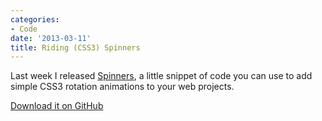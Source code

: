 ```yaml
---
categories:
- Code
date: '2013-03-11'
title: Riding (CSS3) Spinners
---
```


Last week I released <a href="http://cferdinandi.github.com/spinners/">Spinners</a>, a little snippet of code you can use to add simple CSS3 rotation animations to your web projects.

<p class="text-center"><a class="btn" href="http://cferdinandi.github.com/spinners/">Download it on GitHub</a></p>